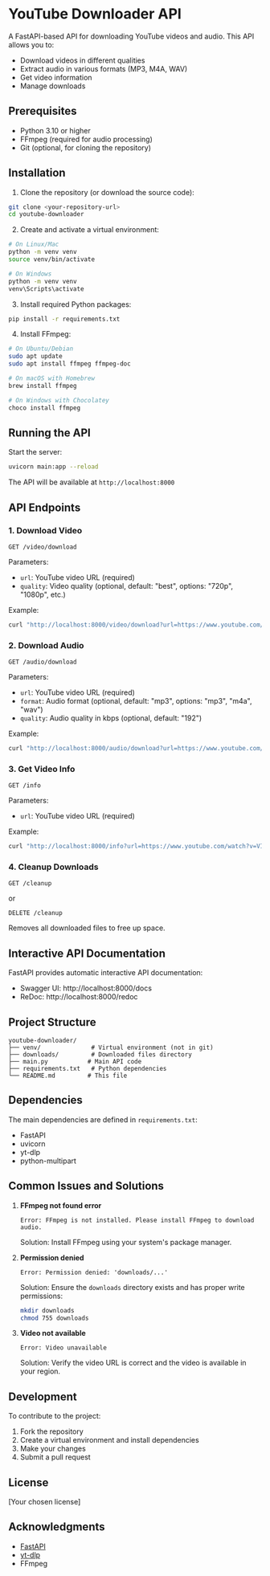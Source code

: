 # YouTube Downloader API

A FastAPI-based API for downloading YouTube videos and audio. This API allows you to:
- Download videos in different qualities
- Extract audio in various formats (MP3, M4A, WAV)
- Get video information
- Manage downloads

## Prerequisites

- Python 3.10 or higher
- FFmpeg (required for audio processing)
- Git (optional, for cloning the repository)

## Installation

1. Clone the repository (or download the source code):
```bash
git clone <your-repository-url>
cd youtube-downloader
```

2. Create and activate a virtual environment:
```bash
# On Linux/Mac
python -m venv venv
source venv/bin/activate

# On Windows
python -m venv venv
venv\Scripts\activate
```

3. Install required Python packages:
```bash
pip install -r requirements.txt
```

4. Install FFmpeg:
```bash
# On Ubuntu/Debian
sudo apt update
sudo apt install ffmpeg ffmpeg-doc

# On macOS with Homebrew
brew install ffmpeg

# On Windows with Chocolatey
choco install ffmpeg
```

## Running the API

Start the server:
```bash
uvicorn main:app --reload
```

The API will be available at `http://localhost:8000`

## API Endpoints

### 1. Download Video
```http
GET /video/download
```
Parameters:
- `url`: YouTube video URL (required)
- `quality`: Video quality (optional, default: "best", options: "720p", "1080p", etc.)

Example:
```bash
curl "http://localhost:8000/video/download?url=https://www.youtube.com/watch?v=VIDEO_ID&quality=720p"
```

### 2. Download Audio
```http
GET /audio/download
```
Parameters:
- `url`: YouTube video URL (required)
- `format`: Audio format (optional, default: "mp3", options: "mp3", "m4a", "wav")
- `quality`: Audio quality in kbps (optional, default: "192")

Example:
```bash
curl "http://localhost:8000/audio/download?url=https://www.youtube.com/watch?v=VIDEO_ID&format=mp3&quality=320"
```

### 3. Get Video Info
```http
GET /info
```
Parameters:
- `url`: YouTube video URL (required)

Example:
```bash
curl "http://localhost:8000/info?url=https://www.youtube.com/watch?v=VIDEO_ID"
```

### 4. Cleanup Downloads
```http
GET /cleanup
```
or
```http
DELETE /cleanup
```
Removes all downloaded files to free up space.

## Interactive API Documentation

FastAPI provides automatic interactive API documentation:
- Swagger UI: http://localhost:8000/docs
- ReDoc: http://localhost:8000/redoc

## Project Structure
```
youtube-downloader/
├── venv/              # Virtual environment (not in git)
├── downloads/         # Downloaded files directory
├── main.py           # Main API code
├── requirements.txt   # Python dependencies
└── README.md         # This file
```

## Dependencies

The main dependencies are defined in `requirements.txt`:
- FastAPI
- uvicorn
- yt-dlp
- python-multipart

## Common Issues and Solutions

1. **FFmpeg not found error**
   ```
   Error: FFmpeg is not installed. Please install FFmpeg to download audio.
   ```
   Solution: Install FFmpeg using your system's package manager.

2. **Permission denied**
   ```
   Error: Permission denied: 'downloads/...'
   ```
   Solution: Ensure the `downloads` directory exists and has proper write permissions:
   ```bash
   mkdir downloads
   chmod 755 downloads
   ```

3. **Video not available**
   ```
   Error: Video unavailable
   ```
   Solution: Verify the video URL is correct and the video is available in your region.

## Development

To contribute to the project:

1. Fork the repository
2. Create a virtual environment and install dependencies
3. Make your changes
4. Submit a pull request

## License

[Your chosen license]

## Acknowledgments

- [FastAPI](https://fastapi.tiangolo.com/)
- [yt-dlp](https://github.com/yt-dlp/yt-dlp)
- FFmpeg
